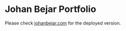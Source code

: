 # Johan Bejar Portfolio

Please check [johanbejar.com](https://johanbejar.com) for the deployed version.